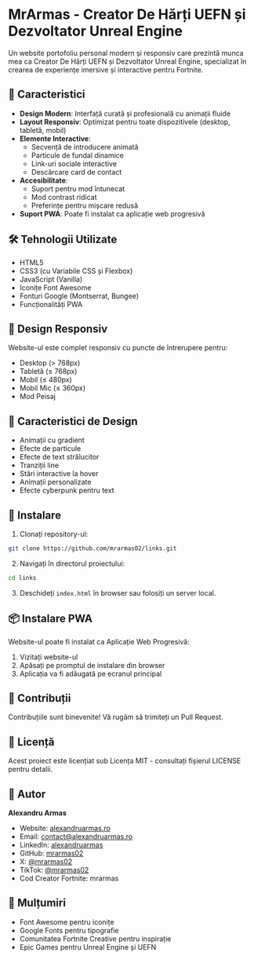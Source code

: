 # MrArmas - Creator De Hărți UEFN și Dezvoltator Unreal Engine

Un website portofoliu personal modern și responsiv care prezintă munca mea ca Creator De Hărți UEFN și Dezvoltator Unreal Engine, specializat în crearea de experiențe imersive și interactive pentru Fortnite.

## 🌟 Caracteristici

- **Design Modern**: Interfață curată și profesională cu animații fluide
- **Layout Responsiv**: Optimizat pentru toate dispozitivele (desktop, tabletă, mobil)
- **Elemente Interactive**: 
  - Secvență de introducere animată
  - Particule de fundal dinamice
  - Link-uri sociale interactive
  - Descărcare card de contact
- **Accesibilitate**: 
  - Suport pentru mod întunecat
  - Mod contrast ridicat
  - Preferințe pentru mișcare redusă
- **Suport PWA**: Poate fi instalat ca aplicație web progresivă

## 🛠️ Tehnologii Utilizate

- HTML5
- CSS3 (cu Variabile CSS și Flexbox)
- JavaScript (Vanilla)
- Iconițe Font Awesome
- Fonturi Google (Montserrat, Bungee)
- Funcționalități PWA

## 📱 Design Responsiv

Website-ul este complet responsiv cu puncte de întrerupere pentru:
- Desktop (> 768px)
- Tabletă (≤ 768px)
- Mobil (≤ 480px)
- Mobil Mic (≤ 360px)
- Mod Peisaj

## 🎨 Caracteristici de Design

- Animații cu gradient
- Efecte de particule
- Efecte de text strălucitor
- Tranziții line
- Stări interactive la hover
- Animații personalizate
- Efecte cyberpunk pentru text

## 🔧 Instalare

1. Clonați repository-ul:
```bash
git clone https://github.com/mrarmas02/links.git
```

2. Navigați în directorul proiectului:
```bash
cd links
```

3. Deschideți `index.html` în browser sau folosiți un server local.

## 📦 Instalare PWA

Website-ul poate fi instalat ca Aplicație Web Progresivă:
1. Vizitați website-ul
2. Apăsați pe promptul de instalare din browser
3. Aplicația va fi adăugată pe ecranul principal

## 🤝 Contribuții

Contribuțiile sunt binevenite! Vă rugăm să trimiteți un Pull Request.

## 📄 Licență

Acest proiect este licențiat sub Licența MIT - consultați fișierul LICENSE pentru detalii.

## 👤 Autor

**Alexandru Armas**
- Website: [alexandruarmas.ro](https://alexandruarmas.ro)
- Email: contact@alexandruarmas.ro
- LinkedIn: [alexandruarmas](https://www.linkedin.com/in/alexandruarmas/)
- GitHub: [mrarmas02](https://github.com/mrarmas02)
- X: [@mrarmas02](http://www.x.com/mrarmas02)
- TikTok: [@mrarmas02](https://tiktok.com/@mrarmas02)
- Cod Creator Fortnite: mrarmas

## 🙏 Mulțumiri

- Font Awesome pentru iconițe
- Google Fonts pentru tipografie
- Comunitatea Fortnite Creative pentru inspirație
- Epic Games pentru Unreal Engine și UEFN 